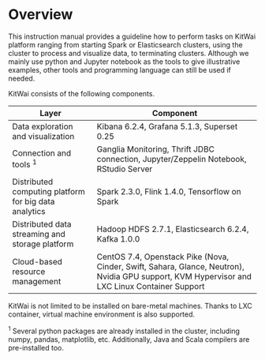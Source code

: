 # Overview

This instruction manual provides a guideline how to perform tasks on KitWai platform ranging from starting Spark or Elasticsearch clusters, using the cluster to process and visualize data, to terminating clusters. Although we mainly use python and Jupyter notebook as the tools to give illustrative examples, other tools and programming language can still be used if needed.

KitWai consists of the following components.


| Layer | Component |
|----|----|
| Data exploration and visualization   |  Kibana 6.2.4, Grafana 5.1.3, Superset 0.25 |
| Connection and tools <sup>1</sup> | Ganglia Monitoring, Thrift JDBC connection, Jupyter/Zeppelin Notebook, RStudio Server |
| Distributed computing platform for big data analytics | Spark 2.3.0, Flink 1.4.0, Tensorflow on Spark|
| Distributed data streaming and storage platform | Hadoop HDFS 2.7.1, Elasticsearch 6.2.4, Kafka 1.0.0|
| Cloud-based resource management  | CentOS 7.4, Openstack Pike (Nova, Cinder, Swift, Sahara, Glance, Neutron), Nvidia GPU support, KVM Hypervisor and LXC Linux Container Support |

KitWai is not limited to be installed on bare-metal machines. Thanks to LXC container, virtual machine environment is also supported.

<sup>1</sup> Several python packages are already installed in the cluster, including numpy, pandas, matplotlib, etc. Additionally, Java and Scala compilers are pre-installed too.
